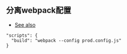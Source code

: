 ## 分离webpack配置

- [See also](https://webpack.js.org/configuration/)

```
"scripts": {
  "build": "webpack --config prod.config.js"
}
```